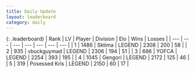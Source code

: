 ```yaml
---
title: Daily Update
layout: leaderboard
category: daily
---
```


{: .leaderboard}
| Rank | LV | Player | Division | Elo | Wins | Losses |
| --- | --- | --- | --- | --- | --- | --- |
| <span data-change="1">1</span> | 1486 | <span title="ID: 353063">Sktima</span> | LEGEND | <span data-change="42">2308</span> | <span data-change="21">200</span> | <span data-change="3">58</span> |
| <span data-change="-1">2</span> | 935 | <span title="ID: 418052">vbuckguymad</span> | LEGEND | <span data-change="21">2306</span> | <span data-change="14">194</span> | <span data-change="2">51</span> |
| <span data-change="0">3</span> | 686 | <span title="ID: 650820">YOFCA</span> | LEGEND | <span data-change="-1">2254</span> | <span data-change="32">393</span> | <span data-change="9">195</span> |
| <span data-change="0">4</span> | 1045 | <span title="ID: 294236">Gengori</span> | LEGEND | <span data-change="0">2172</span> | <span data-change="3">125</span> | <span data-change="2">46</span> |
| <span data-change="0">5</span> | 319 | <span title="ID: 402846">Posessed Kris</span> | LEGEND | <span data-change="7">2150</span> | <span data-change="1">60</span> | <span data-change="0">17</span> |